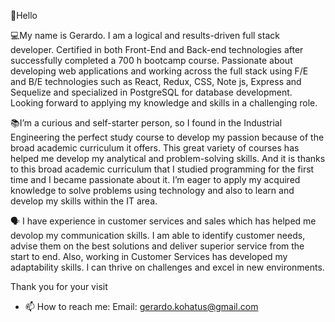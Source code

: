 
👋Hello

💻My name is Gerardo. I am a logical and results-driven full stack developer. Certified in both Front-End and Back-end technologies after successfully completed a 700 h bootcamp course. Passionate about developing web applications and working across the full stack using F/E and B/E technologies such as React, Redux, CSS, Note js, Express and Sequelize and specialized in PostgreSQL for database development. Looking forward to applying my knowledge and skills in a challenging role.

📚I’m a curious and self-starter person, so I found in the Industrial Engineering the perfect study course to develop my passion because of the broad academic curriculum it offers. This great variety of courses has helped me develop my analytical and problem-solving skills.
And it is thanks to this broad academic curriculum that I studied programming for the first time and I became passionate about it. I’m eager to apply my acquired knowledge to solve problems using technology and also to learn and develop my skills within the IT area.

🗣 I have experience in customer services and sales which has helped me devolop my communication skills. I am able to identify customer needs, advise them on the best solutions and deliver superior service from the start to end. Also, working in Customer Services has developed my adaptability skills. I can thrive on challenges and excel in new environments.

Thank you for your visit
- 📫 How to reach me:
Email: gerardo.kohatus@gmail.com

